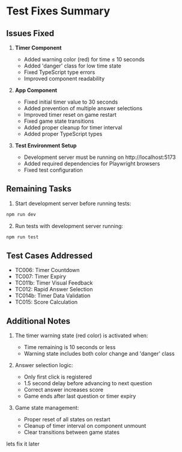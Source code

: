 # Test Fixes Summary

## Issues Fixed

1. **Timer Component**

   - Added warning color (red) for time ≤ 10 seconds
   - Added 'danger' class for low time state
   - Fixed TypeScript type errors
   - Improved component readability

2. **App Component**

   - Fixed initial timer value to 30 seconds
   - Added prevention of multiple answer selections
   - Improved timer reset on game restart
   - Fixed game state transitions
   - Added proper cleanup for timer interval
   - Added proper TypeScript types

3. **Test Environment Setup**
   - Development server must be running on http://localhost:5173
   - Added required dependencies for Playwright browsers
   - Fixed test configuration

## Remaining Tasks

1. Start development server before running tests:

```bash
npm run dev
```

2. Run tests with development server running:

```bash
npm run test
```

## Test Cases Addressed

- TC006: Timer Countdown
- TC007: Timer Expiry
- TC011b: Timer Visual Feedback
- TC012: Rapid Answer Selection
- TC014b: Timer Data Validation
- TC015: Score Calculation

## Additional Notes

1. The timer warning state (red color) is activated when:

   - Time remaining is 10 seconds or less
   - Warning state includes both color change and 'danger' class

2. Answer selection logic:

   - Only first click is registered
   - 1.5 second delay before advancing to next question
   - Correct answer increases score
   - Game ends after last question or timer expiry

3. Game state management:
   - Proper reset of all states on restart
   - Cleanup of timer interval on component unmount
   - Clear transitions between game states


lets fix it later